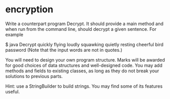 # encryption
Write a counterpart program Decrypt. It should provide a main method and when run from the command line, should decrypt a given sentence. For example

$ java Decrypt quickly flying loudly squawking quietly resting cheerful bird
password
(Note that the input words are not in quotes.)

You will need to design your own program structure. Marks will be awarded for good choices of data structures and well-designed code. You may add methods and fields to existing classes, as long as they do not break your solutions to previous parts.

Hint: use a StringBuilder to build strings. You may find some of its features useful.
